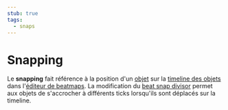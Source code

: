 ```yaml
---
stub: true
tags:
  - snaps
---
```


# Snapping

Le **snapping** fait référence à la position d'un [objet](/wiki/Hit_object) sur la [timeline des objets](/wiki/Client/Beatmap_editor/Timelines#objets) dans l'[éditeur de beatmaps](/wiki/Client/Beatmap_editor). La modification du [beat snap divisor](/wiki/Client/Beatmap_editor/Beat_Snap_Divisor) permet aux objets de s'accrocher à différents ticks lorsqu'ils sont déplacés sur la timeline.
